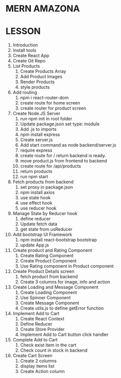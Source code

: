 # MERN AMAZONA

# LESSON
1. Introduction
2. Install tools
3. Create React App
4. Create Git Repo
5. List Products
    1. Create Products Array
    2. Add Product Images
    3. Render Products
    4. style products
6. Add routing
    1. npm i react-router-dom
    2. create route for home screen
    3. create router for product screen
7. Create Node.JS Server
    1. run npm init in root folder
    2. Update package.json set type: module
    3. Add .js to imports
    4. npm install express
    5. Create server.js
    6. Add start command as node backend/server.js
    7. require express
    8. create route for / return backend is ready.
    9. move product.js from frontend to backend
    10. create route for /api/products
    11. return products
    12. run npm start
8. Fetch products from backend
    1. set proxy in package.json
    2. npm install axios
    3. use state hook
    4. use effect hook
    5. use reducer hook
9. Manage State by Reducer hook
    1. define reducer
    2. Update fetch data
    3. get state from usReducer
10. Add bootstrap UI Framework
    1. npm install react-bootstrap bootstrap
    2. update App.js
11. Create product and Rating Component
    1. Create Rating Component
    2. Create Product Component
    3. Use Rating component in Product component
12. Create Product Details screen
    1. fetch product from backend
    2. Create 3 columns for image, info and action
13. Create Loading and Message Component
    1. Create Loading Component
    2. Use Spinner Component
    3. Create Message Component
    4. Create utils.js to define getError function
14. Implement Add to Cart
    1. Create React Context
    2. Define Reducer
    3. Create Store Provider
    4. Implement Add to Cart button click handler
15. Complete Add to Cart
    1. Check exist item in the cart
    2. Check count in stock in backend
16. Create Cart Screen
    1. Create 2 columns
    2. display items list
    3. Create Action column
